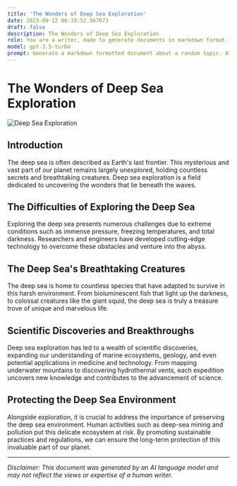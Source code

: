```yaml
---
title: 'The Wonders of Deep Sea Exploration'
date: 2023-09-12 06:19:52.567673
draft: false
description: The Wonders of Deep Sea Exploration
role: You are a writer, made to generate documents in markdown format. It is very important that all of the documents you generate are in valid markdown format.
model: gpt-3.5-turbo
prompt: Generate a markdown formatted document about a random topic. At the bottom, include a disclaimer explaining that the document was generated by you. The first line of the document should be the title. Make sure that the entire document is in proper markdown format, using a mix of various tags to make the document visually appealing.
---
```


# The Wonders of Deep Sea Exploration

![Deep Sea Exploration](https://images.unsplash.com/photo-1603653079561-6d081c0cacea)

## Introduction
The deep sea is often described as Earth's last frontier. This mysterious and vast part of our planet remains largely unexplored, holding countless secrets and breathtaking creatures. Deep sea exploration is a field dedicated to uncovering the wonders that lie beneath the waves.

## The Difficulties of Exploring the Deep Sea
Exploring the deep sea presents numerous challenges due to extreme conditions such as immense pressure, freezing temperatures, and total darkness. Researchers and engineers have developed cutting-edge technology to overcome these obstacles and venture into the abyss.

## The Deep Sea's Breathtaking Creatures
The deep sea is home to countless species that have adapted to survive in this harsh environment. From bioluminescent fish that light up the darkness, to colossal creatures like the giant squid, the deep sea is truly a treasure trove of unique and marvelous life.

## Scientific Discoveries and Breakthroughs
Deep sea exploration has led to a wealth of scientific discoveries, expanding our understanding of marine ecosystems, geology, and even potential applications in medicine and technology. From mapping underwater mountains to discovering hydrothermal vents, each expedition uncovers new knowledge and contributes to the advancement of science.

## Protecting the Deep Sea Environment
Alongside exploration, it is crucial to address the importance of preserving the deep sea environment. Human activities such as deep-sea mining and pollution put this delicate ecosystem at risk. By promoting sustainable practices and regulations, we can ensure the long-term protection of this invaluable part of our planet.

---

*Disclaimer: This document was generated by an AI language model and may not reflect the views or expertise of a human writer.*